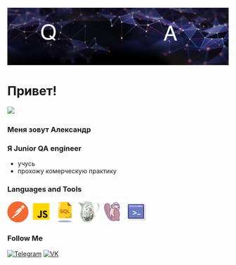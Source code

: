 ![Header](https://github.com/AlexS9112/AlexS9112/blob/main/assets/title-bg-2222.jpeg)
# Привет!
![](https://komarev.com/ghpvc/?username=AlexS9112)
### Меня зовут Александр 
### Я Junior QA engineer 

- учусь 
- прохожу комерческую практику 


### Languages and Tools


![This is image](https://github.com/AlexS9112/AlexS9112/blob/main/assets/postman.png)
![This is image](https://github.com/AlexS9112/AlexS9112/blob/main/assets/js.png)
![This is image](https://github.com/AlexS9112/AlexS9112/blob/main/assets/nsql.png)
![This is image](https://github.com/AlexS9112/AlexS9112/blob/main/assets/Charli.png)
![This is image](https://github.com/AlexS9112/AlexS9112/blob/main/assets/dbiv.png)
![This is image](https://github.com/AlexS9112/AlexS9112/blob/main/assets/konnew.png)

### Follow Me

[![Telegram](https://img.shields.io/badge/-Telegram-090909?style=for-the-badge&logo=Telegram&logoColor=27A0D)](https://t.me/alexsultanov)
[![VK](https://img.shields.io/badge/-VKONTAKTE-090909?style=for-the-badge&logo=VK&logoColor=4F7DB3)](https://vk.com/alexk9112)
